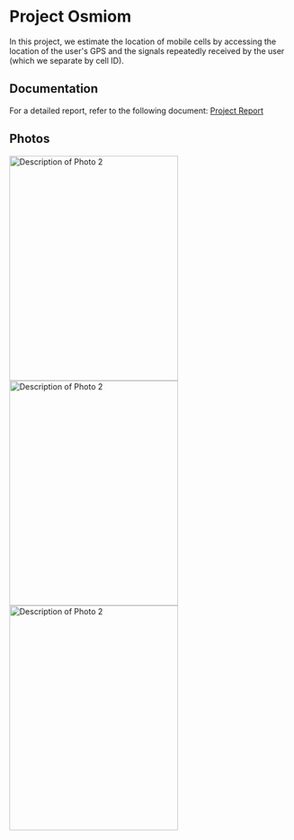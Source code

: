 # Project Osmiom

In this project, we estimate the location of mobile cells by accessing the location of the user's GPS and the signals repeatedly received by the user (which we separate by cell ID).

## Documentation
For a detailed report, refer to the following document:
[Project Report](https://github.com/jasminet2001/osmiom/blob/report/gozareshkar2%20(1).pdf)


## Photos

<img src="https://github.com/jasminet2001/osmiom/assets/16831241/da1d55fd-eb73-46e1-831a-96915d4d97dd" alt="Description of Photo 2" width="300" height="400">
<img src="https://github.com/jasminet2001/osmiom/assets/16831241/5c3be7e3-ace8-4039-b095-4f0cd7cca29b" alt="Description of Photo 2" width="300" height="400">
<img src="https://github.com/jasminet2001/osmiom/assets/16831241/5cc06930-ce8e-407d-85eb-e339b3c98a09" alt="Description of Photo 2" width="300" height="400">


